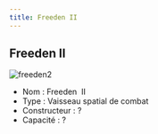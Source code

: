 ```yaml
---
title: Freeden II
---
```


Freeden II
----------

![freeden2](/images/stories/saga/gundamx/mechas/freeden2.png)


- Nom : Freeden  II  
- Type : Vaisseau spatial de combat  
- Constructeur : ?  
- Capacité : ?

